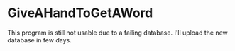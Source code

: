 # GiveAHandToGetAWord
This program is still not usable due to a failing database.
I'll upload the new database in few days.
